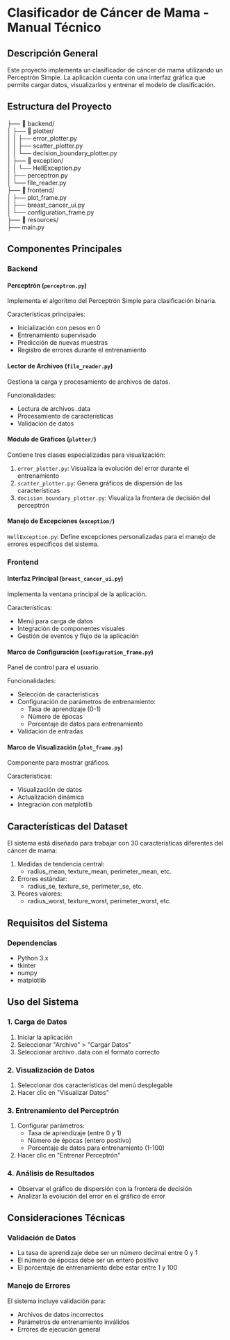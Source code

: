 # Clasificador de Cáncer de Mama - Manual Técnico

## Descripción General
Este proyecto implementa un clasificador de cáncer de mama utilizando un Perceptrón Simple. La aplicación cuenta con una interfaz gráfica que permite cargar datos, visualizarlos y entrenar el modelo de clasificación.

## Estructura del Proyecto
 
├── 📁 backend/  
│   ├── 📁 plotter/  
│   │   ├── error_plotter.py  
│   │   ├── scatter_plotter.py  
│   │   └── decision_boundary_plotter.py  
│   ├── 📁 exception/  
│   │   └── HellException.py  
│   ├── perceptron.py  
│   └── file_reader.py  
├── 📁 frontend/  
│   ├── plot_frame.py  
│   ├── breast_cancer_ui.py  
│   └── configuration_frame.py  
├── 📁 resources/  
├── main.py  

## Componentes Principales

### Backend

#### Perceptrón (`perceptron.py`)
Implementa el algoritmo del Perceptrón Simple para clasificación binaria.

Características principales:
- Inicialización con pesos en 0
- Entrenamiento supervisado  
- Predicción de nuevas muestras
- Registro de errores durante el entrenamiento

#### Lector de Archivos (`file_reader.py`)
Gestiona la carga y procesamiento de archivos de datos.

Funcionalidades:
- Lectura de archivos .data
- Procesamiento de características
- Validación de datos

#### Módulo de Gráficos (`plotter/`)
Contiene tres clases especializadas para visualización:

1. `error_plotter.py`: Visualiza la evolución del error durante el entrenamiento
2. `scatter_plotter.py`: Genera gráficos de dispersión de las características  
3. `decision_boundary_plotter.py`: Visualiza la frontera de decisión del perceptrón

#### Manejo de Excepciones (`exception/`) 
`HellException.py`: Define excepciones personalizadas para el manejo de errores específicos del sistema.

### Frontend

#### Interfaz Principal (`breast_cancer_ui.py`)
Implementa la ventana principal de la aplicación.

Características:
- Menú para carga de datos
- Integración de componentes visuales 
- Gestión de eventos y flujo de la aplicación

#### Marco de Configuración (`configuration_frame.py`)
Panel de control para el usuario.

Funcionalidades:
- Selección de características
- Configuración de parámetros de entrenamiento:
  - Tasa de aprendizaje (0-1)
  - Número de épocas
  - Porcentaje de datos para entrenamiento
- Validación de entradas

#### Marco de Visualización (`plot_frame.py`) 
Componente para mostrar gráficos.

Características:
- Visualización de datos
- Actualización dinámica
- Integración con matplotlib

## Características del Dataset
El sistema está diseñado para trabajar con 30 características diferentes del cáncer de mama:

1. Medidas de tendencia central:
   - radius_mean, texture_mean, perimeter_mean, etc.
2. Errores estándar:
   - radius_se, texture_se, perimeter_se, etc.  
3. Peores valores:
   - radius_worst, texture_worst, perimeter_worst, etc.

## Requisitos del Sistema

### Dependencias
- Python 3.x
- tkinter
- numpy  
- matplotlib

## Uso del Sistema

### 1. Carga de Datos
1. Iniciar la aplicación
2. Seleccionar "Archivo" > "Cargar Datos"
3. Seleccionar archivo .data con el formato correcto

### 2. Visualización de Datos
1. Seleccionar dos características del menú desplegable
2. Hacer clic en "Visualizar Datos"

### 3. Entrenamiento del Perceptrón
1. Configurar parámetros:
   - Tasa de aprendizaje (entre 0 y 1)
   - Número de épocas (entero positivo) 
   - Porcentaje de datos para entrenamiento (1-100)
2. Hacer clic en "Entrenar Perceptrón"

### 4. Análisis de Resultados
- Observar el gráfico de dispersión con la frontera de decisión
- Analizar la evolución del error en el gráfico de error

## Consideraciones Técnicas

### Validación de Datos
- La tasa de aprendizaje debe ser un número decimal entre 0 y 1
- El número de épocas debe ser un entero positivo
- El porcentaje de entrenamiento debe estar entre 1 y 100

### Manejo de Errores
El sistema incluye validación para:
- Archivos de datos incorrectos
- Parámetros de entrenamiento inválidos
- Errores de ejecución general
##
